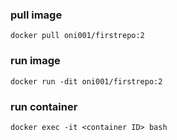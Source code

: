 
### pull image
```
docker pull oni001/firstrepo:2
```

### run image
```
docker run -dit oni001/firstrepo:2
```

### run container
```
docker exec -it <container ID> bash
```


